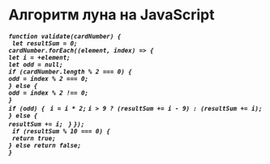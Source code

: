 # Алгоритм луна на JavaScript
***`function validate(cardNumber) {`  
` let resultSum = 0;`  
  `cardNumber.forEach((element, index) => {`  
    `let i = +element;`  
    `let odd = null;`  
    `if (cardNumber.length % 2 === 0) {`  
      `odd = index % 2 === 0;`    
    `} else {`  
      `odd = index % 2 !== 0;`  
    `}`  
    `if (odd) { ` 
     ` i = i * 2; ` 
      `i > 9 ? (resultSum += i - 9) : (resultSum += i);`  
    `} else {`  
      `resultSum += i; ` 
    `}`
  `});`  
 ` if (resultSum % 10 === 0) {`  
   ` return true;`  
  `} else return false;`  
`}`***

